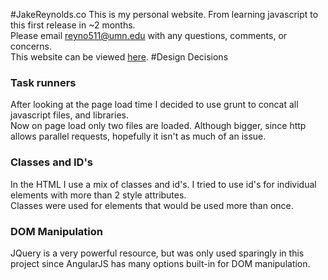 #JakeReynolds.co
This is my personal website.  From learning javascript to this first release in ~2 months.<br>
Please email reyno511@umn.edu with any questions, comments, or concerns.<br>
This website can be viewed <a href='http://jacobreynolds.github.io/MyAngularWebsite'>here</a>.
#Design Decisions
<h3>Task runners</h3>
After looking at the page load time I decided to use grunt to concat all javascript files, and libraries.<br>
Now on page load only two files are loaded.  Although bigger, since http allows parallel requests, hopefully it isn't as much of an issue.
<h3>Classes and ID's</h3>
In the HTML I use a mix of classes and id's.  I tried to use id's for individual elements with more than 2 style attributes.<br>
Classes were used for elements that would be used more than once.
<h3>DOM Manipulation</h3>
JQuery is a very powerful resource, but was only used sparingly in this project since AngularJS has many options built-in for DOM manipulation.

